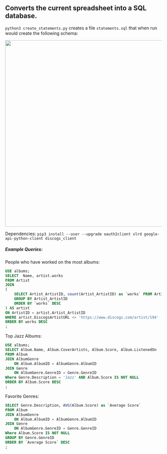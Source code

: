 ## Converts the current spreadsheet into a SQL database.

`python3 create_statements.py` creates a file `statements.sql` that when run would create the following schema:

<img src="https://raw.githubusercontent.com/seanbrecke/albums/master/SQL/images/diagram.png" alt="" width=600>

Dependencies: `pip3 install --user --upgrade oauth2client xlrd google-api-python-client discogs_client`

##### Example Queries:

People who have worked on the most albums: 

```SQL
USE albums;
SELECT  Name, artist.works
FROM Artist
JOIN
(
	SELECT Artist_ArtistID, count(Artist_ArtistID) as `works` FROM ArtistWorkedOnAlbum
	GROUP BY Artist_ArtistID
	ORDER BY `works` DESC
) AS artist
ON ArtistID = artist.Artist_ArtistID
WHERE artist.DiscogsArtistURL <> 'https://www.discogs.com/artist/194' -- 194 is various artists
ORDER BY works DESC
;
```

Top Jazz Albums:
```SQL
USE albums;
SELECT Album.Name, Album.CoverArtists, Album.Score, Album.ListenedOn
FROM Album 
JOIN AlbumGenre
	ON Album.AlbumID = AlbumGenre.AlbumID
JOIN Genre
	ON AlbumGenre.GenreID = Genre.GenreID
Where Genre.Description = 'Jazz' AND Album.Score IS NOT NULL
ORDER BY Album.Score DESC
;
```

Favorite Genres:
```SQL
SELECT Genre.Description, AVG(Album.Score) as `Average Score`
FROM Album 
JOIN AlbumGenre
	ON Album.AlbumID = AlbumGenre.AlbumID
JOIN Genre
	ON AlbumGenre.GenreID = Genre.GenreID
Where Album.Score IS NOT NULL
GROUP BY Genre.GenreID
ORDER BY `Average Score` DESC
;
```
